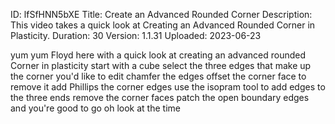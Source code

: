 ID: lfSfHNN5bXE
Title: Create an Advanced Rounded Corner
Description: This video takes a quick look at Creating an Advanced Rounded Corner in Plasticity.
Duration: 30
Version: 1.1.31
Uploaded: 2023-06-23

yum yum Floyd here with a quick look at
creating an advanced rounded Corner in
plasticity start with a cube select the
three edges that make up the corner
you'd like to edit chamfer the edges
offset the corner face to remove it add
Phillips the corner edges use the
isopram tool to add edges to the three
ends remove the corner faces patch the
open boundary edges and you're good to
go
oh look at the time
